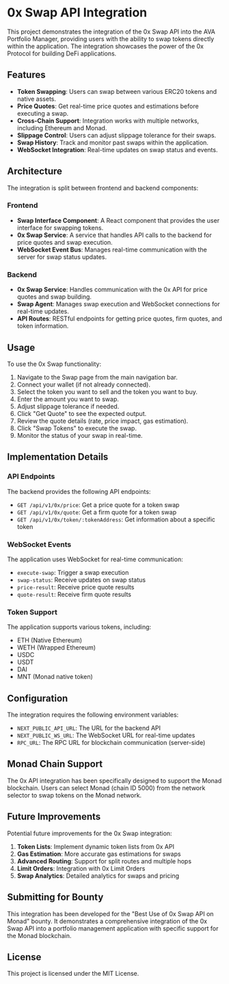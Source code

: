 # 0x Swap API Integration

This project demonstrates the integration of the 0x Swap API into the AVA Portfolio Manager, providing users with the ability to swap tokens directly within the application. The integration showcases the power of the 0x Protocol for building DeFi applications.

## Features

- **Token Swapping**: Users can swap between various ERC20 tokens and native assets.
- **Price Quotes**: Get real-time price quotes and estimations before executing a swap.
- **Cross-Chain Support**: Integration works with multiple networks, including Ethereum and Monad.
- **Slippage Control**: Users can adjust slippage tolerance for their swaps.
- **Swap History**: Track and monitor past swaps within the application.
- **WebSocket Integration**: Real-time updates on swap status and events.

## Architecture

The integration is split between frontend and backend components:

### Frontend

- **Swap Interface Component**: A React component that provides the user interface for swapping tokens.
- **0x Swap Service**: A service that handles API calls to the backend for price quotes and swap execution.
- **WebSocket Event Bus**: Manages real-time communication with the server for swap status updates.

### Backend

- **0x Swap Service**: Handles communication with the 0x API for price quotes and swap building.
- **Swap Agent**: Manages swap execution and WebSocket connections for real-time updates.
- **API Routes**: RESTful endpoints for getting price quotes, firm quotes, and token information.

## Usage

To use the 0x Swap functionality:

1. Navigate to the Swap page from the main navigation bar.
2. Connect your wallet (if not already connected).
3. Select the token you want to sell and the token you want to buy.
4. Enter the amount you want to swap.
5. Adjust slippage tolerance if needed.
6. Click "Get Quote" to see the expected output.
7. Review the quote details (rate, price impact, gas estimation).
8. Click "Swap Tokens" to execute the swap.
9. Monitor the status of your swap in real-time.

## Implementation Details

### API Endpoints

The backend provides the following API endpoints:

- `GET /api/v1/0x/price`: Get a price quote for a token swap
- `GET /api/v1/0x/quote`: Get a firm quote for a token swap
- `GET /api/v1/0x/token/:tokenAddress`: Get information about a specific token

### WebSocket Events

The application uses WebSocket for real-time communication:

- `execute-swap`: Trigger a swap execution
- `swap-status`: Receive updates on swap status
- `price-result`: Receive price quote results
- `quote-result`: Receive firm quote results

### Token Support

The application supports various tokens, including:

- ETH (Native Ethereum)
- WETH (Wrapped Ethereum)
- USDC
- USDT
- DAI
- MNT (Monad native token)

## Configuration

The integration requires the following environment variables:

- `NEXT_PUBLIC_API_URL`: The URL for the backend API
- `NEXT_PUBLIC_WS_URL`: The WebSocket URL for real-time updates
- `RPC_URL`: The RPC URL for blockchain communication (server-side)

## Monad Chain Support

The 0x API integration has been specifically designed to support the Monad blockchain. Users can select Monad (chain ID 5000) from the network selector to swap tokens on the Monad network.

## Future Improvements

Potential future improvements for the 0x Swap integration:

1. **Token Lists**: Implement dynamic token lists from 0x API
2. **Gas Estimation**: More accurate gas estimations for swaps
3. **Advanced Routing**: Support for split routes and multiple hops
4. **Limit Orders**: Integration with 0x Limit Orders
5. **Swap Analytics**: Detailed analytics for swaps and pricing

## Submitting for Bounty

This integration has been developed for the "Best Use of 0x Swap API on Monad" bounty. It demonstrates a comprehensive integration of the 0x Swap API into a portfolio management application with specific support for the Monad blockchain.

## License

This project is licensed under the MIT License. 